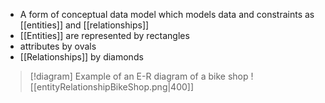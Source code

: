 - A form of conceptual data model which models data and constraints as [[entities]] and [[relationships]]
- [[Entities]] are represented by rectangles
- attributes by ovals
- [[Relationships]] by diamonds

> [!diagram] Example of an E-R diagram of a bike shop
> ![[entityRelationshipBikeShop.png|400]]
